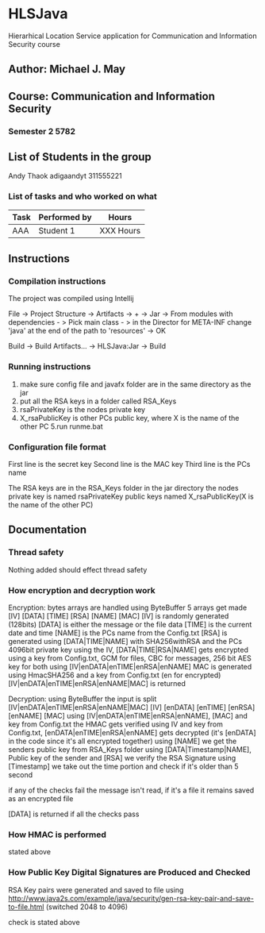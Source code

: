 # HLSJava
Hierarhical Location Service application for Communication and Information Security course

## Author: Michael J. May

## Course: Communication and Information Security
### Semester 2 5782

## List of Students in the group

Andy Thaok  adigaandyt 311555221


### List of tasks and who worked on what
| Task | Performed by | Hours
|------|--------------|-------
| AAA  | Student 1    | XXX Hours

## Instructions

### Compilation instructions
The project was compiled using Intellij

File -> Project Structure -> Artifacts -> + -> Jar -> From modules with dependencies - > Pick main class - > in the Director for META-INF change 'java' at the end of the path to 'resources' -> OK

Build -> Build Artifacts... -> HLSJava:Jar -> Build

### Running instructions
1. make sure config file and javafx folder are in the same directory as the jar
2. put all the RSA keys in a folder called RSA_Keys
3. rsaPrivateKey is the nodes private key
4. X_rsaPublicKey is other PCs public key, where X is the name of the other PC
5.run runme.bat

### Configuration file format
First line is the secret key
Second line is the MAC key
Third line is the PCs name

The RSA keys are in the RSA_Keys folder in the jar directory
the nodes private key is named rsaPrivateKey
public keys named X_rsaPublicKey(X is the name of the other PC)

## Documentation

### Thread safety
Nothing added should effect thread safety


### How encryption and decryption work
Encryption:
bytes arrays are handled using ByteBuffer
5 arrays get made 
[IV] [DATA] [TIME] [RSA] [NAME] [MAC] 
[IV] is randomly generated (128bits)
[DATA] is either the message or the file data
[TIME] is the current date and time
[NAME] is the PCs name from the Config.txt
[RSA] is generated using [DATA|TIME|NAME] with SHA256withRSA and the PCs 4096bit private key
using the IV, [DATA|TIME|RSA|NAME] gets encrypted using a key from Config.txt, GCM for files, CBC for messages, 256 bit AES key for both
using [IV|enDATA|enTIME|enRSA|enNAME] MAC is generated using HmacSHA256 and a key from Config.txt (en for encrypted)
[IV|enDATA|enTIME|enRSA|enNAME|MAC] is returned 

Decryption:
using ByteBuffer the input is split 
[IV|enDATA|enTIME|enRSA|enNAME|MAC]
[IV] [enDATA] [enTIME] [enRSA] [enNAME] [MAC] 
using [IV|enDATA|enTIME|enRSA|enNAME], [MAC] and key from Config.txt the HMAC gets verified 
using IV and key from Config.txt, [enDATA|enTIME|enRSA|enNAME] gets decrypted (it's [enDATA] in the code since it's all encrypted together)
using [NAME] we get the senders public key from RSA_Keys folder
using [DATA|Timestamp|NAME], Public key of the sender and [RSA] we verify the RSA Signature
using [Timestamp] we take out the time portion and check if it's older than 5 second

if any of the checks fail the message isn't read, if it's a file it remains saved as an encrypted file

[DATA] is returned if all the checks pass

### How HMAC is performed
stated above


### How Public Key Digital Signatures are Produced and Checked

RSA Key pairs were generated and saved to file using
http://www.java2s.com/example/java/security/gen-rsa-key-pair-and-save-to-file.html
(switched 2048 to 4096)

check is stated above

